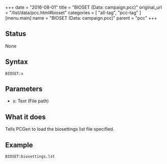 +++
date = "2016-08-01"
title = "BIOSET (Data: campaign.pcc)"
original_url = "/list/data/pcc.html#bioset"
categories = [ "all-tag", "pcc-tag" ]
[menu.main]
    name = "BIOSET (Data: campaign.pcc)"
    parent = "pcc"
+++

## Status

None

## Syntax

`BIOSET:x`

## Parameters

-   x: Text (File path)



What it does
------------

Tells PCGen to load the biosettings list file specified.

Example
-------

`BIOSET:biosettings.lst`

